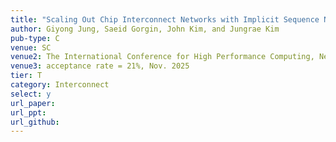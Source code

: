 ```yaml
---
title: "Scaling Out Chip Interconnect Networks with Implicit Sequence Numbers"
author: Giyong Jung, Saeid Gorgin, John Kim, and Jungrae Kim
pub-type: C
venue: SC
venue2: The International Conference for High Performance Computing, Networking, Storage, and Analysis
venue3: acceptance rate = 21%, Nov. 2025
tier: T
category: Interconnect
select: y
url_paper:
url_ppt:
url_github:
---
```

